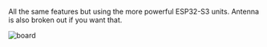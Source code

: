 All the same features but using the more powerful ESP32-S3 units. Antenna is also broken out if you want that.

![board](S3_stamp.jpg)

